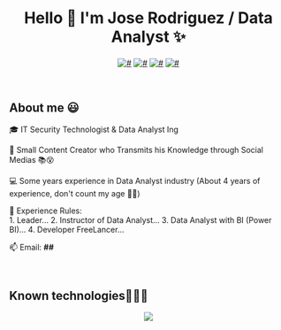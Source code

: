 <h1 align="center">Hello 👋  I'm Jose Rodriguez / Data Analyst ✨ </h1> 

<p align="center">
  <a href="#" target="blank"><img align="center" src="https://img.shields.io/badge/YouTube-FF0000?style=for-the-badge&logo=youtube&logoColor=white" alt="#"  /></a>
<a href="#" target="blank"><img align="center" src="https://img.shields.io/badge/TikTok-000000?style=for-the-badge&logo=tiktok&logoColor=white" alt="#" /></a>
<a href="#" target="blank"><img align="center" src="https://img.shields.io/badge/LinkedIn-0077B5?style=for-the-badge&logo=linkedin&logoColor=white" alt="#"/></a>
<a href = "mailto:#" target="blank"><img align="center" src="https://img.shields.io/badge/Gmail-D14836?style=for-the-badge&logo=gmail&logoColor=white" alt="#"  /></a>
  </p>
<br>
<h2>About me 😃</h2>
<!--Intro start-->

<p align="left">
🎓 IT Security Technologist & Data Analyst Ing

🎥 Small Content Creator who Transmits his Knowledge through Social Medias 📚😵

💻 Some years experience in Data Analyst industry (About 4 years of experience, don't count my age 🙈😃)

📝 Experience Rules:  
          1. Leader... 
          2. Instructor of Data Analyst... 
          3. Data Analyst with BI (Power BI)... 
          4. Developer FreeLancer... 

📫 Email: **##**
<!--Intro end-->
  </p>
<br>

<h2 >Known technologies👨🏻‍💻</h2>
<!--tech stack icons-->
<p align="Center">
  <a href="#">
    <img src="https://skillicons.dev/icons?i=py,dotnet,css,html,mysql,sqlite,git,github,vscode,linux,ps&perline=12" />
  </a>
</p>
<br>


</p>        
<!--- stats (end) -->
